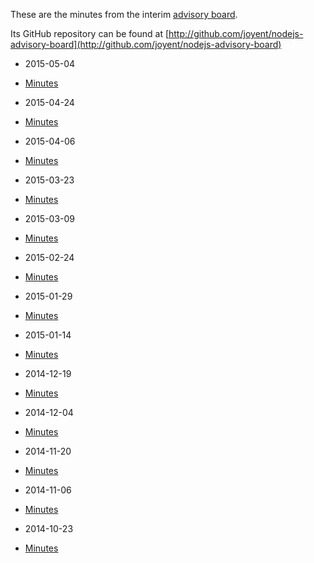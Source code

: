 These are the minutes from the interim [advisory
board](https://www.joyent.com/blog/node-js-advisory-board).

Its GitHub repository can be found at
[http://github.com/joyent/nodejs-advisory-board](http://github.com/joyent/nodejs-advisory-board)

 * 2015-05-04
  - [Minutes](2015-05-04/minutes.html)
 * 2015-04-24
  - [Minutes](2015-04-24/minutes.html)
 * 2015-04-06
  - [Minutes](2015-04-06/minutes.html)
 * 2015-03-23
  - [Minutes](2015-03-23/minutes.html)
 * 2015-03-09
  - [Minutes](2015-03-09/minutes.html)
 * 2015-02-24
  - [Minutes](2015-02-24/minutes.html)
 * 2015-01-29
  - [Minutes](2015-01-29/minutes.html)
 * 2015-01-14
  - [Minutes](2015-01-14/minutes.html)
 * 2014-12-19
  - [Minutes](2014-12-19/minutes.html)
 * 2014-12-04
  - [Minutes](2014-12-04/minutes.html)
 * 2014-11-20
  - [Minutes](2014-11-20/minutes.html)
 * 2014-11-06
  - [Minutes](2014-11-06/minutes.html)
 * 2014-10-23
  - [Minutes](2014-10-23/minutes.html)
